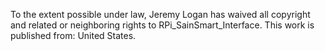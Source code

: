 To the extent possible under law, Jeremy Logan has waived all copyright and related or neighboring rights to RPi_SainSmart_Interface. This work is published from: United States. 
